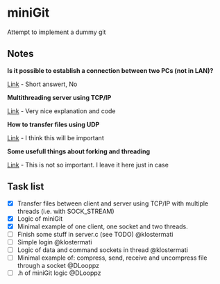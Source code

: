 # miniGit
Attempt to implement a dummy git

## Notes
**Is it possible to establish a connection between two PCs (not in LAN)?**

[Link](https://stackoverflow.com/questions/18021189/how-to-connect-two-computers-over-internet-using-socket-programming-in-c) - Short answert, No

**Multithreading server using TCP/IP**

[Link](https://dzone.com/articles/parallel-tcpip-socket-server-with-multi-threading) - Very nice explanation and code

**How to transfer files using UDP**

[Link](https://www.geeksforgeeks.org/c-program-for-file-transfer-using-udp/) - I think this will be important

**Some usefull things about forking and threading**

[Link](https://stackoverflow.com/questions/16354460/forking-vs-threading) - This is not so important. I leave it here just in case

## Task list
- [x] Transfer files between client and server using TCP/IP with multiple threads (i.e. with SOCK_STREAM)
- [x] Logic of miniGit
- [x] Minimal example of one client, one socket and two threads.
- [ ] Finish some stuff in server.c (see TODO) @klostermati
- [ ] Simple login @klostermati
- [ ] Logic of data and command sockets in thread @klostermati
- [ ] Minimal example of: compress, send, receive and uncompress file through a socket @DLooppz
- [ ] .h of miniGit logic @DLooppz